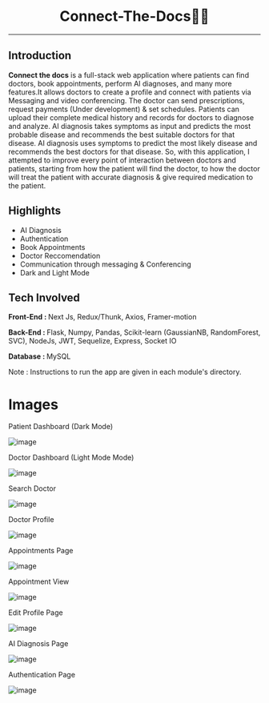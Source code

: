 <h1 align="center">Connect-The-Docs👨‍⚕️</h1>
<hr/>

<h2>Introduction</h2>
<p><b>Connect the docs</b> is a full-stack web application where patients can find doctors, book appointments, perform AI diagnoses, and many more features.It allows doctors to create a profile and connect with patients via Messaging and video conferencing. The doctor can send prescriptions, request payments (Under development) & set schedules.
Patients can upload their complete medical history and records for doctors to diagnose and analyze. AI diagnosis takes symptoms as input and predicts the most probable disease and recommends the best suitable doctors for that disease. AI diagnosis uses symptoms to predict the most likely disease and recommends the best doctors for that disease. So, with this application, I attempted to improve every point of interaction between doctors and patients, starting from how the patient will find the doctor, to how the doctor will treat the patient with accurate diagnosis & give required medication to the patient.</p>

<h2>Highlights</h2>
<ul>
<li>AI Diagnosis</li>
<li>Authentication</li>
<li>Book Appointments</li>
<li>Doctor Reccomendation</li>
<li>Communication through messaging & Conferencing</li>
<li>Dark and Light Mode</li>
</ul>

<h2>Tech Involved</h2>
<p><b>Front-End : </b> Next Js, Redux/Thunk, Axios, Framer-motion <p>
<p><b>Back-End : </b> Flask, Numpy, Pandas, Scikit-learn (GaussianNB, RandomForest, SVC), NodeJs, JWT, Sequelize, Express, Socket IO<p>
<p><b>Database : </b>MySQL</p>

<p>Note : Instructions to run the app are given in each module's directory.</p>

 <h1>Images</h1>
<p>Patient Dashboard (Dark Mode)</p>

![image](https://user-images.githubusercontent.com/86314140/171212468-530bc2b5-3cfe-4885-9acd-164a941a14c8.png)

<p>Doctor Dashboard (Light Mode Mode)</p>

![image](https://user-images.githubusercontent.com/86314140/171213553-5da2f56f-cb52-4b25-af75-cd400a45c26a.png)

<p>Search Doctor</p>

![image](https://user-images.githubusercontent.com/86314140/171212713-5f4b8bf5-8ea8-42c2-8d60-40b57997a174.png)

<p>Doctor Profile</p>

![image](https://user-images.githubusercontent.com/86314140/171212840-9efeaaf3-e142-4b7f-8605-cafbb74cb0ab.png)

<p>Appointments Page</p>

![image](https://user-images.githubusercontent.com/86314140/171215182-669176a7-04f1-4e56-8c93-e762e3d9e573.png)



<p>Appointment View</p>

![image](https://user-images.githubusercontent.com/86314140/171212968-3aed05bf-ee69-40fe-b692-018bb1d05d0a.png)

<p>Edit Profile Page</p>

![image](https://user-images.githubusercontent.com/86314140/171213223-d0e67004-3415-4aa1-bf26-f3291ac034e1.png)

<p>AI Diagnosis Page</p>

![image](https://user-images.githubusercontent.com/86314140/171213289-b9373efe-a50d-442d-a6cf-e0011dc03fe4.png)

<p>Authentication Page</p>

![image](https://user-images.githubusercontent.com/86314140/171214732-f11fd1c9-83d5-44c7-a7d3-6b29d57773a8.png)



